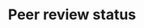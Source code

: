 ---
title: 'Peer review status'
field: 'is.item.reviewStatus'
slug: 'global-peer-review-status'
description: 'Whether the resource has been peer reviewed'
comment: 'Select from control list'
required: False
vocabulary: 'vocabulary.txt'
module: 'Status'
cluster: 'Global'
policy: 'Controlled value. Single select from control list.'
layout: 'home'
---